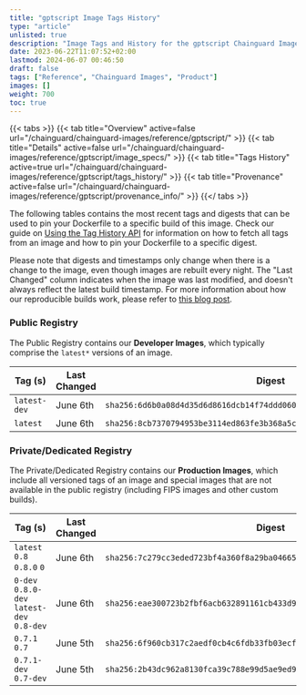```yaml
---
title: "gptscript Image Tags History"
type: "article"
unlisted: true
description: "Image Tags and History for the gptscript Chainguard Image"
date: 2023-06-22T11:07:52+02:00
lastmod: 2024-06-07 00:46:50
draft: false
tags: ["Reference", "Chainguard Images", "Product"]
images: []
weight: 700
toc: true
---
```


{{< tabs >}}
{{< tab title="Overview" active=false url="/chainguard/chainguard-images/reference/gptscript/" >}}
{{< tab title="Details" active=false url="/chainguard/chainguard-images/reference/gptscript/image_specs/" >}}
{{< tab title="Tags History" active=true url="/chainguard/chainguard-images/reference/gptscript/tags_history/" >}}
{{< tab title="Provenance" active=false url="/chainguard/chainguard-images/reference/gptscript/provenance_info/" >}}
{{</ tabs >}}

The following tables contains the most recent tags and digests that can be used to pin your Dockerfile to a specific build of this image. Check our guide on [Using the Tag History API](/chainguard/chainguard-images/using-the-tag-history-api/) for information on how to fetch all tags from an image and how to pin your Dockerfile to a specific digest.

Please note that digests and timestamps only change when there is a change to the image, even though images are rebuilt every night. The "Last Changed" column indicates when the image was last modified, and doesn't always reflect the latest build timestamp. For more information about how our reproducible builds work, please refer to [this blog post](https://www.chainguard.dev/unchained/reproducing-chainguards-reproducible-image-builds).

### Public Registry
The Public Registry contains our **Developer Images**, which typically comprise the `latest*` versions of an image.

| Tag (s)       | Last Changed | Digest                                                                    |
|---------------|--------------|---------------------------------------------------------------------------|
|  `latest-dev` | June 6th     | `sha256:6d6b0a08d4d35d6d8616dcb14f74ddd060674aec93f6cecce459605fcb16d6fe` |
|  `latest`     | June 6th     | `sha256:8cb7370794953be3114ed863fe3b368a5c170b2661a80040e688c0744cd0b6e1` |


### Private/Dedicated Registry
The Private/Dedicated Registry contains our **Production Images**, which include all versioned tags of an image and special images that are not available in the public registry (including FIPS images and other custom builds).

| Tag (s)                                     | Last Changed | Digest                                                                    |
|---------------------------------------------|--------------|---------------------------------------------------------------------------|
|  `latest` `0.8` `0.8.0` `0`                 | June 6th     | `sha256:7c279cc3eded723bf4a360f8a29ba046655b2c6337516757b9430079ea3a3019` |
|  `0-dev` `0.8.0-dev` `latest-dev` `0.8-dev` | June 6th     | `sha256:eae300723b2fbf6acb632891161cb433d9c3d123bf2cb5fc423d85ba48890d2d` |
|  `0.7.1` `0.7`                              | June 5th     | `sha256:6f960cb317c2aedf0cb4c6fdb33fb03ecfb8ee4dbcba52a1771d3fd02021b815` |
|  `0.7.1-dev` `0.7-dev`                      | June 5th     | `sha256:2b43dc962a8130fca39c788e99d5ae9ed9b072a257f015c62023aa37466cc75b` |

